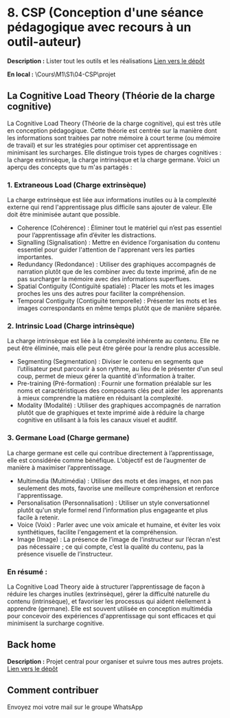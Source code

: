 # 8. CSP (Conception d'une séance pédagogique avec recours à un outil-auteur)

**Description :** Lister tout les outils et les réalisations
[Lien vers le dépôt](https://github.com/ugadavid/ugacsp)

**En local :** \Cours\M1\S1\04-CSP\projet

## La Cognitive Load Theory (Théorie de la charge cognitive)

La Cognitive Load Theory (Théorie de la charge cognitive), qui est très utile en conception pédagogique. Cette théorie est centrée sur la manière dont les informations sont traitées par notre mémoire à court terme (ou mémoire de travail) et sur les stratégies pour optimiser cet apprentissage en minimisant les surcharges. Elle distingue trois types de charges cognitives : la charge extrinsèque, la charge intrinsèque et la charge germane. Voici un aperçu des concepts que tu m'as partagés :

### 1. Extraneous Load (Charge extrinsèque)

La charge extrinsèque est liée aux informations inutiles ou à la complexité externe qui rend l'apprentissage plus difficile sans ajouter de valeur. Elle doit être minimisée autant que possible.

- Coherence (Cohérence) : Éliminer tout le matériel qui n’est pas essentiel pour l’apprentissage afin d’éviter les distractions.
- Signalling (Signalisation) : Mettre en évidence l’organisation du contenu essentiel pour guider l'attention de l'apprenant vers les parties importantes.
- Redundancy (Redondance) : Utiliser des graphiques accompagnés de narration plutôt que de les combiner avec du texte imprimé, afin de ne pas surcharger la mémoire avec des informations superflues.
- Spatial Contiguity (Contiguïté spatiale) : Placer les mots et les images proches les uns des autres pour faciliter la compréhension.
- Temporal Contiguity (Contiguïté temporelle) : Présenter les mots et les images correspondants en même temps plutôt que de manière séparée.

### 2. Intrinsic Load (Charge intrinsèque)

La charge intrinsèque est liée à la complexité inhérente au contenu. Elle ne peut être éliminée, mais elle peut être gérée pour la rendre plus accessible.

- Segmenting (Segmentation) : Diviser le contenu en segments que l’utilisateur peut parcourir à son rythme, au lieu de le présenter d'un seul coup, permet de mieux gérer la quantité d'information à traiter.
- Pre-training (Pré-formation) : Fournir une formation préalable sur les noms et caractéristiques des composants clés peut aider les apprenants à mieux comprendre la matière en réduisant la complexité.
- Modality (Modalité) : Utiliser des graphiques accompagnés de narration plutôt que de graphiques et texte imprimé aide à réduire la charge cognitive en utilisant à la fois les canaux visuel et auditif.

### 3. Germane Load (Charge germane)

La charge germane est celle qui contribue directement à l’apprentissage, elle est considérée comme bénéfique. L’objectif est de l’augmenter de manière à maximiser l’apprentissage.

- Multimedia (Multimédia) : Utiliser des mots et des images, et non pas seulement des mots, favorise une meilleure compréhension et renforce l'apprentissage.
- Personalisation (Personnalisation) : Utiliser un style conversationnel plutôt qu'un style formel rend l’information plus engageante et plus facile à retenir.
- Voice (Voix) : Parler avec une voix amicale et humaine, et éviter les voix synthétiques, facilite l'engagement et la compréhension.
- Image (Image) : La présence de l’image de l’instructeur sur l’écran n'est pas nécessaire ; ce qui compte, c’est la qualité du contenu, pas la présence visuelle de l’instructeur.

### En résumé :

La Cognitive Load Theory aide à structurer l’apprentissage de façon à réduire les charges inutiles (extrinsèque), gérer la difficulté naturelle du contenu (intrinsèque), et favoriser les processus qui aident réellement à apprendre (germane). Elle est souvent utilisée en conception multimédia pour concevoir des expériences d'apprentissage qui sont efficaces et qui minimisent la surcharge cognitive.

## Back home

**Description :** Projet central pour organiser et suivre tous mes autres projets.
[Lien vers le dépôt](https://github.com/ugadavid/project-manager)

## Comment contribuer

Envoyez moi votre mail sur le groupe WhatsApp
